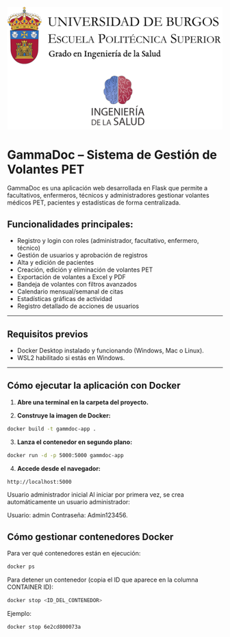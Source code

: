 <p align="center">
  <img src="Cabecera.png" alt="Universidad de Burgos" width="600"/>
</p>

# GammaDoc – Sistema de Gestión de Volantes PET
GammaDoc es una aplicación web desarrollada en Flask que permite a facultativos, enfermeros, técnicos y administradores gestionar volantes médicos PET, pacientes y estadísticas de forma centralizada.

## Funcionalidades principales:

- Registro y login con roles (administrador, facultativo, enfermero, técnico)
- Gestión de usuarios y aprobación de registros
- Alta y edición de pacientes
- Creación, edición y eliminación de volantes PET
- Exportación de volantes a Excel y PDF
- Bandeja de volantes con filtros avanzados
- Calendario mensual/semanal de citas
- Estadísticas gráficas de actividad
- Registro detallado de acciones de usuarios
---
## Requisitos previos
- Docker Desktop instalado y funcionando (Windows, Mac o Linux).
- WSL2 habilitado si estás en Windows.
---
## Cómo ejecutar la aplicación con Docker 

1. **Abre una terminal en la carpeta del proyecto.**

2. **Construye la imagen de Docker:**
```bash
docker build -t gammdoc-app .
```

3. **Lanza el contenedor en segundo plano:**
```bash
docker run -d -p 5000:5000 gammdoc-app
```

4. **Accede desde el navegador:**
```bash
http://localhost:5000
```

Usuario administrador inicial
Al iniciar por primera vez, se crea automáticamente un usuario administrador:

Usuario: admin
Contraseña: Admin123456.

## Cómo gestionar contenedores Docker
Para ver qué contenedores están en ejecución:
```bash
docker ps
```

Para detener un contenedor (copia el ID que aparece en la columna CONTAINER ID):
```bash
docker stop <ID_DEL_CONTENEDOR>
```

Ejemplo:
```bash
docker stop 6e2cd800073a
```